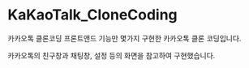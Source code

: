 # KaKaoTalk_CloneCoding
 카카오톡 클론코딩
 프론트앤드 기능만 몇가지 구현한 카카오톡 클론 코딩입니다. 
 
 카카오톡의 친구창과 채팅창, 설정 등의 화면을 참고하여 구현했습니다.
 
